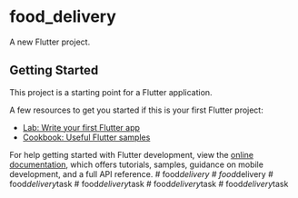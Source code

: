 # food_delivery

A new Flutter project.

## Getting Started

This project is a starting point for a Flutter application.

A few resources to get you started if this is your first Flutter project:

- [Lab: Write your first Flutter app](https://docs.flutter.dev/get-started/codelab)
- [Cookbook: Useful Flutter samples](https://docs.flutter.dev/cookbook)

For help getting started with Flutter development, view the
[online documentation](https://docs.flutter.dev/), which offers tutorials,
samples, guidance on mobile development, and a full API reference.
#   f o o d _ d e l i v e r y  
 #   f o o d _ d e l i v e r y  
 #   f o o d _ d e l i v e r y _ t a s k  
 #   f o o d _ d e l i v e r y _ t a s k  
 #   f o o d _ d e l i v e r y _ t a s k  
 #   f o o d _ d e l i v e r y _ t a s k  
 